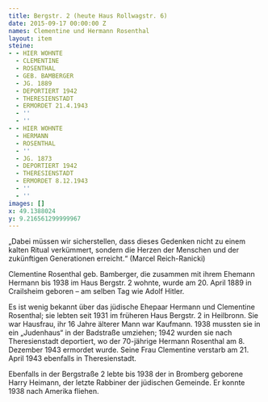 ```yaml
---
title: Bergstr. 2 (heute Haus Rollwagstr. 6)
date: 2015-09-17 00:00:00 Z
names: Clementine und Hermann Rosenthal
layout: item
steine:
- - HIER WOHNTE
  - CLEMENTINE
  - ROSENTHAL
  - GEB. BAMBERGER
  - JG. 1889
  - DEPORTIERT 1942
  - THERESIENSTADT
  - ERMORDET 21.4.1943
  - ''
  - ''
- - HIER WOHNTE
  - HERMANN
  - ROSENTHAL
  - ''
  - JG. 1873
  - DEPORTIERT 1942
  - THERESIENSTADT
  - ERMORDET 8.12.1943
  - ''
  - ''
images: []
x: 49.1388024
y: 9.216561299999967
---
```


„Dabei müssen wir sicherstellen, dass dieses Gedenken nicht zu einem kalten Ritual verkümmert, sondern die Herzen der Menschen und der zukünftigen Generationen erreicht.“ 
(Marcel Reich-Ranicki)

Clementine Rosenthal geb. Bamberger, die zusammen mit ihrem Ehemann Hermann bis 1938 im Haus Bergstr. 2 wohnte, wurde am 20. April 1889 in Crailsheim geboren – am selben Tag wie Adolf Hitler. 

Es ist wenig bekannt über das jüdische Ehepaar Hermann und Clementine Rosenthal; sie lebten seit 1931 im früheren Haus Bergstr. 2 in Heilbronn. Sie war Hausfrau, ihr 16 Jahre älterer Mann war Kaufmann. 1938 mussten sie in ein „Judenhaus“ in der Badstraße umziehen; 1942 wurden sie nach Theresienstadt deportiert, wo der 70-jährige Hermann Rosenthal am 8. Dezember 1943 ermordet wurde. Seine Frau Clementine verstarb am 21. April 1943 ebenfalls in Theresienstadt. 

Ebenfalls in der Bergstraße 2 lebte bis 1938 der in Bromberg geborene Harry Heimann, der letzte Rabbiner der jüdischen Gemeinde. Er konnte 1938 nach Amerika fliehen.